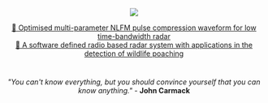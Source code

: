 
<p align="center">
  <img src="https://skillicons.dev/icons?i=go,docker,cpp,arch,nix,lua,terraform,aws,github,bash,neovim,julia,pytorch,git,rust" />
</p>

<p align="center">
  <a href="https://dsp.sun.ac.za/~trn/reports/vanzyl+wiehahn+cilliers+niesler_ietradar22.pdf">📃 Optimised multi-parameter NLFM pulse compression waveform for low time-bandwidth radar</a><br>
  <a href="https://scholar.sun.ac.za/items/3ef9e2e5-e83b-4802-bdec-8adece76eaff">📔 A software defined radio based radar system with applications in the detection of wildlife poaching</a>
</p>

#

<p align="center">
  <em>"You can't know everything, but you should convince yourself that you can know anything."</em> - <strong>John Carmack</strong>
</p>

